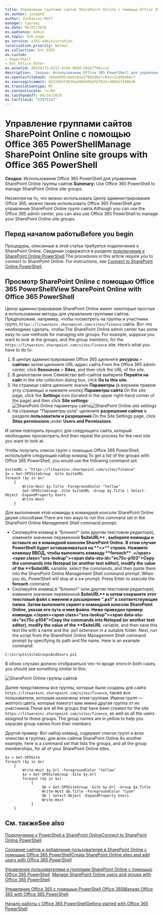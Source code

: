 ```yaml
---
title: Управление группами сайтов SharePoint Online с помощью Office 365 PowerShell
ms.author: josephd
author: JoeDavies-MSFT
manager: laurawi
ms.date: 05/01/2018
ms.audience: Admin
ms.topic: hub-page
ms.service: o365-administration
localization_priority: Normal
ms.collection: Ent_O365
ms.custom:
- PowerShell
- Ent_Office_Other
ms.assetid: d0d3877a-831f-4744-96b0-d8167f06cca2
description: 'Сводка: Использование Office 365 PowerShell для управления SharePoint Online группы сайтов.'
ms.openlocfilehash: c68e0905c0abcbea279829be7c841c31409db6cf
ms.sourcegitcommit: 82219b5f8038ae066405dfb7933c40bd1f598bd0
ms.translationtype: MT
ms.contentlocale: ru-RU
ms.lasthandoff: 09/14/2018
ms.locfileid: "23975147"
---
```

# <a name="manage-sharepoint-online-site-groups-with-office-365-powershell"></a><span data-ttu-id="ec75c-103">Управление группами сайтов SharePoint Online с помощью Office 365 PowerShell</span><span class="sxs-lookup"><span data-stu-id="ec75c-103">Manage SharePoint Online site groups with Office 365 PowerShell</span></span>

 <span data-ttu-id="ec75c-104">**Сводка:** Использование Office 365 PowerShell для управления SharePoint Online группы сайтов.</span><span class="sxs-lookup"><span data-stu-id="ec75c-104">**Summary:** Use Office 365 PowerShell to manage SharePoint Online site groups.</span></span>
  
<span data-ttu-id="ec75c-105">Несмотря на то, что можно использовать Центр администрирования Office 365, можно также использовать Office 365 PowerShell для управления SharePoint Online групп сайта.</span><span class="sxs-lookup"><span data-stu-id="ec75c-105">Although you can use the Office 365 admin center, you can also use Office 365 PowerShell to manage your SharePoint Online site groups.</span></span>

## <a name="before-you-begin"></a><span data-ttu-id="ec75c-106">Перед началом работы</span><span class="sxs-lookup"><span data-stu-id="ec75c-106">Before you begin</span></span>

<span data-ttu-id="ec75c-p101">Процедуры, описанные в этой статье требуется подключение к SharePoint Online. Сведения содержатся в разделе [подключение к SharePoint Online PowerShell](https://docs.microsoft.com/en-us/powershell/sharepoint/sharepoint-online/connect-sharepoint-online?view=sharepoint-ps).</span><span class="sxs-lookup"><span data-stu-id="ec75c-p101">The procedures in this article require you to connect to SharePoint Online. For instructions, see [Connect to SharePoint Online PowerShell](https://docs.microsoft.com/en-us/powershell/sharepoint/sharepoint-online/connect-sharepoint-online?view=sharepoint-ps).</span></span>

## <a name="view-sharepoint-online-with-office-365-powershell"></a><span data-ttu-id="ec75c-109">Просмотр SharePoint Online с помощью Office 365 PowerShell</span><span class="sxs-lookup"><span data-stu-id="ec75c-109">View SharePoint Online with Office 365 PowerShell</span></span>

<span data-ttu-id="ec75c-p102">Центр администрирования SharePoint Online имеет некоторые простые в использовании методы для управления группами сайтов. Предположим, например, чтобы посмотреть на группы и участники групп, `https://litwareinc.sharepoint.com/sites/finance` сайта. Вот что необходимо сделать, чтобы:</span><span class="sxs-lookup"><span data-stu-id="ec75c-p102">The SharePoint Online admin center has some easy-to-use methods for managing site groups. For example, suppose you want to look at the groups, and the group members, for the `https://litwareinc.sharepoint.com/sites/finance` site. Here’s what you have to do to:</span></span>

1. <span data-ttu-id="ec75c-113">В центре администрирования Office 365 щелкните **ресурсы** > **сайтов**и затем щелкните URL-адрес сайта.</span><span class="sxs-lookup"><span data-stu-id="ec75c-113">From the Office 365 admin center, click **Resources** > **Sites**, and then click the URL of the site.</span></span>
2. <span data-ttu-id="ec75c-114">В диалоговом окне Семейство веб-сайтов выберите **Перейти на сайт**.</span><span class="sxs-lookup"><span data-stu-id="ec75c-114">In the site collection dialog box, click **Go to this site**.</span></span>
3. <span data-ttu-id="ec75c-115">На странице сайта щелкните значок **Параметры** (в верхнем правом углу страницы) и нажмите кнопку **Параметры сайта**.</span><span class="sxs-lookup"><span data-stu-id="ec75c-115">On the site page, click the **Settings** icon (located in the upper right-hand corner of the page) and then click **Site settings**:</span></span><br/>
<span data-ttu-id="ec75c-116">![SharePoint Online параметры сайта](media/spo-site-settings.png)</span><span class="sxs-lookup"><span data-stu-id="ec75c-116">![SharePoint Online site settings](media/spo-site-settings.png)</span></span><br/>
4. <span data-ttu-id="ec75c-117">На странице "Параметры узла" щелкните **разрешения сайтов** в разделе **пользователи и разрешения**.</span><span class="sxs-lookup"><span data-stu-id="ec75c-117">On the Site Settings page, click **Sites permissions** under **Users and Permissions**.</span></span>

<span data-ttu-id="ec75c-118">И затем повторить процесс для следующего сайта, который необходимо просмотреть.</span><span class="sxs-lookup"><span data-stu-id="ec75c-118">And then repeat the process for the next site you want to look at.</span></span>

<span data-ttu-id="ec75c-119">Чтобы получить список групп с помощью Office 365 PowerShell, используйте следующий набор команд:</span><span class="sxs-lookup"><span data-stu-id="ec75c-119">To get a list of the groups with Office 365 PowerShell, you would use the following command set:</span></span>

```
$siteURL = "https://litwareinc.sharepoint.com/sites/finance"
$x = Get-SPOSiteGroup -Site $siteURL
foreach ($y in $x)
    {
        Write-Host $y.Title -ForegroundColor "Yellow"
        Get-SPOSiteGroup -Site $siteURL -Group $y.Title | Select-Object -ExpandProperty Users
        Write-Host
    }
```

<span data-ttu-id="ec75c-120">Для выполнения этой команды в командной консоли SharePoint Online двумя способами:</span><span class="sxs-lookup"><span data-stu-id="ec75c-120">There are two ways to run this command set in the SharePoint Online Management Shell command prompt:</span></span>

- <span data-ttu-id="ec75c-p103">Скопируйте команд в "Блокнот" (или другом текстовом редакторе), измените значение переменной **$siteURL** , выберите команды и вставьте их в командной консоли SharePoint Online. В этом случае PowerShell будет останавливаться на **>>** строки. Нажмите клавишу ВВОД, чтобы выполнить команду **foreach** .</span><span class="sxs-lookup"><span data-stu-id="ec75c-p103">Copy the commands into Notepad (or another text editor), modify the value of the **$siteURL** variable, select the commands, and then paste them into the SharePoint Online Management Shell command prompt. When you do, PowerShell will stop at a **>>** prompt. Press Enter to execute the **foreach** command.</span></span><br/>
- <span data-ttu-id="ec75c-p104">Скопируйте команд в "Блокнот" (или другом текстовом редакторе), измените значение переменной **$siteURL** и затем сохраните этот текстовый файл с именем и расширение ".ps1" в соответствующие папки. Затем выполните скрипт в командной консоли SharePoint Online, указав его путь и имя файла. Ниже приведен пример команды.</span><span class="sxs-lookup"><span data-stu-id="ec75c-p104">Copy the commands into Notepad (or another text editor), modify the value of the **$siteURL** variable, and then save this text file with a name and the .ps1 extension in a suitable folder. Next, run the script from the SharePoint Online Management Shell command prompt by specifying its path and file name. Here is an example command:</span></span>

```
C:\Scripts\SiteGroupsAndUsers.ps1
```

<span data-ttu-id="ec75c-127">В обоих случаях должно отобразиться что-то вроде этого:</span><span class="sxs-lookup"><span data-stu-id="ec75c-127">In both cases, you should see something similar to this:</span></span>

![SharePoint Online группы сайтов](media/SPO-site-groups.png)

<span data-ttu-id="ec75c-p105">Далее представлены все группы, которые были созданы для сайта `https://litwareinc.sharepoint.com/sites/finance`, также все пользователи, которым назначены этим группам. Имена групп — желтого цвета, которые помогут вам имена другая группа от их участников.</span><span class="sxs-lookup"><span data-stu-id="ec75c-p105">These are all the groups that have been created for the site `https://litwareinc.sharepoint.com/sites/finance`, as well as all the users assigned to those groups. The group names are in yellow to help you separate group names from their members.</span></span>

<span data-ttu-id="ec75c-131">Другой пример: Вот набор команд, содержит список групп и всех членство в группах, для всех сайтов SharePoint Online.</span><span class="sxs-lookup"><span data-stu-id="ec75c-131">As another example, here is a command set that lists the groups, and all the group memberships, for all of your SharePoint Online sites.</span></span>

```
$x = Get-SPOSite
foreach ($y in $x)
    {
        Write-Host $y.Url -ForegroundColor "Yellow"
        $z = Get-SPOSiteGroup -Site $y.Url
        foreach ($a in $z)
            {
                 $b = Get-SPOSiteGroup -Site $y.Url -Group $a.Title 
                 Write-Host $b.Title -ForegroundColor "Cyan"
                 $b | Select-Object -ExpandProperty Users
                 Write-Host
            }
    }
```
    
## <a name="see-also"></a><span data-ttu-id="ec75c-132">См. также</span><span class="sxs-lookup"><span data-stu-id="ec75c-132">See also</span></span>

[<span data-ttu-id="ec75c-133">Подключение к PowerShell в SharePoint Online</span><span class="sxs-lookup"><span data-stu-id="ec75c-133">Connect to SharePoint Online PowerShell</span></span>](https://docs.microsoft.com/powershell/sharepoint/sharepoint-online/connect-sharepoint-online?view=sharepoint-ps)

[<span data-ttu-id="ec75c-134">Создание сайтов и добавление пользователей в SharePoint Online с помощью Office 365 PowerShell</span><span class="sxs-lookup"><span data-stu-id="ec75c-134">Create SharePoint Online sites and add users with Office 365 PowerShell</span></span>](create-sharepoint-sites-and-add-users-with-powershell.md)

<span data-ttu-id="ec75c-135">[Управление пользователями и группами SharePoint Online с помощью Office 365 PowerShell](manage-sharepoint-users-and-groups-with-powershell.md) .</span><span class="sxs-lookup"><span data-stu-id="ec75c-135">[Manage SharePoint Online users and groups with Office 365 PowerShell](manage-sharepoint-users-and-groups-with-powershell.md)</span></span>

[<span data-ttu-id="ec75c-136">Управление Office 365 с помощью PowerShell Office 365</span><span class="sxs-lookup"><span data-stu-id="ec75c-136">Manage Office 365 with Office 365 PowerShell</span></span>](manage-office-365-with-office-365-powershell.md)
  
[<span data-ttu-id="ec75c-137">Начало работы с Office 365 PowerShell</span><span class="sxs-lookup"><span data-stu-id="ec75c-137">Getting started with Office 365 PowerShell</span></span>](getting-started-with-office-365-powershell.md)

